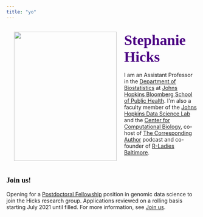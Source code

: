 ```yaml
---
title: "yo"
---
```



<div>
    <img style="float: left; margin:0px 20px" src="/./images/Hicks_small.jpg" width="270" height="340" />
    <h2 class="no_margin"><font style="font-size:4vw" color="#4B0082"><font face='Great Vibes'>Stephanie Hicks</font></font></h2> I am an Assistant Professor in the <a href="https://www.jhsph.edu/departments/biostatistics/">Department of Biostatistics</a> at <a href="https://www.jhsph.edu">Johns Hopkins Bloomberg School of Public Health</a>. I'm also a faculty member of the <a href="http://jhudatascience.org">Johns Hopkins Data Science Lab</a> and the <a href="https://ccb.jhu.edu/people.php">Center for Computational Biology</a>, co-host of <a href="https://twitter.com/CorrespondAuth">The Corresponding Author</a> podcast and co-founder of <a href="https://rladies-baltimore.github.io">R-Ladies Baltimore</a>.</p>

</div>



&nbsp;&nbsp;&nbsp;&nbsp;

<div>
 <h3 class="no_margin"><font style="font-size:2vw" color="#000000"><font face='Great Vibes'>Join us!</font></font></h3> 
</div>

Opening for a [Postdoctoral Fellowship](https://docs.google.com/document/d/1CPyfTwDoE_M1va85WHjPsjqQyGofm5YqtP1HMOBiYuY/edit?usp=sharing) position in genomic data science to join the Hicks research group. Applications reviewed on a rolling basis starting July 2021 until filled. For more information, see [Join us](../join/index.html).